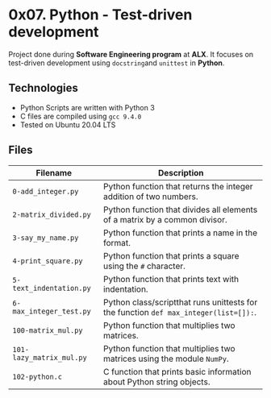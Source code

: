 # 0x07. Python - Test-driven development
Project done during **Software Engineering program** at **ALX**. It focuses on test-driven development using `docstring`and `unittest` in **Python**.

## Technologies
* Python Scripts are written with Python 3
* C files are compiled using `gcc 9.4.0`
* Tested on Ubuntu 20.04 LTS

## Files
| Filename | Description |
| -------- | ----------- |
| `0-add_integer.py`| Python function that returns the integer addition of two numbers. |
| `2-matrix_divided.py` | Python function that divides all elements of a matrix by a common divisor. |
| `3-say_my_name.py` | Python function that prints a name in the format. |
| `4-print_square.py` | Python function that prints a square using the `#` character. |
| `5-text_indentation.py` | Python function that prints text with indentation. |
| `6-max_integer_test.py` | Python class/scriptthat runs unittests for the function `def max_integer(list=[]):`. |
| `100-matrix_mul.py` | Python function that multiplies two matrices. |
| `101-lazy_matrix_mul.py` | Python function that multiplies two matrices using the module `NumPy`. |
| `102-python.c` | C function that prints basic information about Python string objects. |